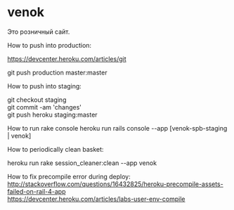 venok
=======

Это розничный сайт.

How to push into production:

https://devcenter.heroku.com/articles/git

 git push production master:master

How to push into staging:

 git checkout staging  
 git commit -am 'changes'  
 git push heroku staging:master  

How to run rake console
 heroku run rails console --app [venok-spb-staging | venok]


How to periodically clean basket:

 heroku run rake session_cleaner:clean --app venok
 
How to fix precompile error during deploy:  
http://stackoverflow.com/questions/16432825/heroku-precompile-assets-failed-on-rail-4-app  
https://devcenter.heroku.com/articles/labs-user-env-compile
 
 

